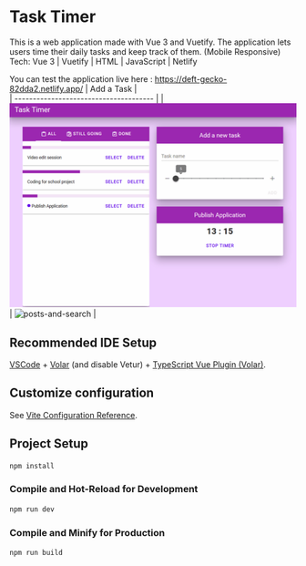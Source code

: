 # Task Timer

This is a web application made with Vue 3 and Vuetify. The application lets users time their daily tasks and keep track of them. (Mobile Responsive)  
Tech: Vue 3 | Vuetify | HTML | JavaScript | Netlify 

You can test the application live here : https://deft-gecko-82dda2.netlify.app/
| Add a Task                            |                          
| -------------------------------------- | 
| ![](tasks.gif) | ![posts-and-search](assets/posts-and-search.gif) |
## Recommended IDE Setup

[VSCode](https://code.visualstudio.com/) + [Volar](https://marketplace.visualstudio.com/items?itemName=johnsoncodehk.volar) (and disable Vetur) + [TypeScript Vue Plugin (Volar)](https://marketplace.visualstudio.com/items?itemName=johnsoncodehk.vscode-typescript-vue-plugin).

## Customize configuration

See [Vite Configuration Reference](https://vitejs.dev/config/).

## Project Setup

```sh
npm install
```

### Compile and Hot-Reload for Development

```sh
npm run dev
```

### Compile and Minify for Production

```sh
npm run build
```

